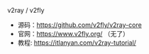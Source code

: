 
v2ray / v2fly

- 源码：https://github.com/v2fly/v2ray-core
- 官网：https://www.v2fly.org/ （无了）
- 教程: https://itlanyan.com/v2ray-tutorial/

